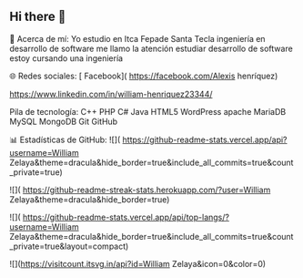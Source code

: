 ## Hi there 👋

<!--
**William-Zelaya/William-Zelaya** is a ✨ _special_ ✨ repository because its `README.md` (this file) appears on your GitHub profile.

Here are some ideas to get you started:

- 🔭 I’m currently working on ...
- 🌱 I’m currently learning ...
- 👯 I’m looking to collaborate on ...
- 🤔 I’m looking for help with ...
- 💬 Ask me about ...
- 📫 How to reach me: ...
- 😄 Pronouns: ...
- ⚡ Fun fact: ...
-->
💫 Acerca de mí:
Yo estudio en Itca Fepade Santa Tecla ingeniería en desarrollo de software me llamo la atención estudiar desarrollo de software estoy cursando una ingeniería

🌐 Redes sociales:
[ Facebook]( https://facebook.com/Alexis henríquez)

https://www.linkedin.com/in/william-henriquez23344/

Pila de tecnología:
C++ PHP C# Java HTML5 WordPress apache MariaDB MySQL MongoDB Git GitHub

📊 Estadísticas de GitHub:
![]( https://github-readme-stats.vercel.app/api?username=William Zelaya&theme=dracula&hide_border=true&include_all_commits=true&count_private=true)

![]( https://github-readme-streak-stats.herokuapp.com/?user=William Zelaya&theme=dracula&hide_border=true)

![]( https://github-readme-stats.vercel.app/api/top-langs/?username=William Zelaya&theme=dracula&hide_border=true&include_all_commits=true&count_private=true&layout=compact)

![](https://visitcount.itsvg.in/api?id=William Zelaya&icon=0&color=0)



